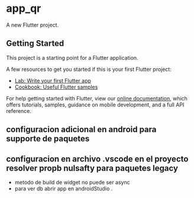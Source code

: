 # app_qr

A new Flutter project.

## Getting Started

This project is a starting point for a Flutter application.

A few resources to get you started if this is your first Flutter project:

- [Lab: Write your first Flutter app](https://flutter.dev/docs/get-started/codelab)
- [Cookbook: Useful Flutter samples](https://flutter.dev/docs/cookbook)

For help getting started with Flutter, view our
[online documentation](https://flutter.dev/docs), which offers tutorials,
samples, guidance on mobile development, and a full API reference.

## configuracion adicional en android para supporte de paquetes 
## configuracion en archivo .vscode en el proyecto resolver propb nulsafty para paquetes legacy
- metodo de build de widget no puede ser async
- para ver db abrir app en androidStudio .